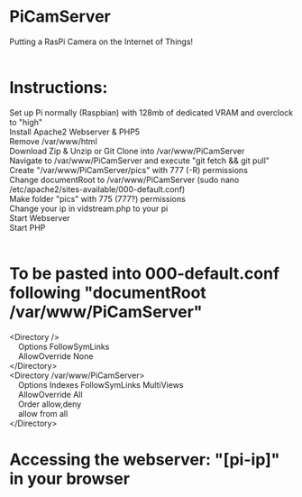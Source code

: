 # PiCamServer<br>

Putting a RasPi Camera on the Internet of Things!<br>
<br>
# Instructions:<br>

Set up Pi normally (Raspbian) with 128mb of dedicated VRAM and overclock to "high"<br>
Install Apache2 Webserver & PHP5<br>
Remove /var/www/html<br>
Download Zip & Unzip or Git Clone into /var/www/PiCamServer<br>
Navigate to /var/www/PiCamServer and execute "git fetch && git pull"<br>
Create "/var/www/PiCamServer/pics" with 777 (-R) permissions<br>
Change documentRoot to /var/www/PiCamServer (sudo nano /etc/apache2/sites-available/000-default.conf)<br>
Make folder "pics" with 775 (777?) permissions<br>
Change your ip in vidstream.php to your pi<br>
Start Webserver<br>
Start PHP<br>
<br>
# To be pasted into 000-default.conf following "documentRoot /var/www/PiCamServer"<br>

\<Directory /><br>
&nbsp;&nbsp;&nbsp;&nbsp;Options FollowSymLinks<br>
&nbsp;&nbsp;&nbsp;&nbsp;AllowOverride None<br>
\</Directory><br>
\<Directory /var/www/PiCamServer><br>
&nbsp;&nbsp;&nbsp;&nbsp;Options Indexes FollowSymLinks MultiViews<br>
&nbsp;&nbsp;&nbsp;&nbsp;AllowOverride All<br>
&nbsp;&nbsp;&nbsp;&nbsp;Order allow,deny<br>
&nbsp;&nbsp;&nbsp;&nbsp;allow from all<br>
\</Directory><br>
# Accessing the webserver: "[pi-ip]" in your browser
